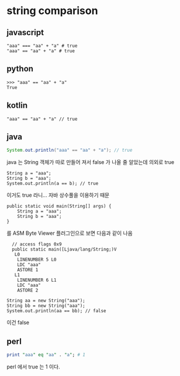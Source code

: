 # string comparison

## javascript
```
"aaa" === "aa" + "a" # true
"aaa" == "aa" + "a" # true
```

## python
```
>>> "aaa" == "aa" + "a"
True
```

## kotlin
```
"aaa" == "aa" + "a" // true
```

## java
```java
System.out.println("aaa" == "aa" + "a"); // true
```
java 는 String 객체가 따로 만들어 져서 false 가 나올 줄 알았는데 의외로 true

```
String a = "aaa";
String b = "aaa";
System.out.println(a == b); // true
```
이거도 true 라니... 자바 상수풀을 이용하기 때문

```
public static void main(String[] args) {
    String a = "aaa";
    String b = "aaa";
}
```
를 ASM Byte Viewer 플러그인으로 보면 다음과 같이 나옴
```
  // access flags 0x9
  public static main([Ljava/lang/String;)V
   L0
    LINENUMBER 5 L0
    LDC "aaa"
    ASTORE 1
   L1
    LINENUMBER 6 L1
    LDC "aaa"
    ASTORE 2
```


```
String aa = new String("aaa");
String bb = new String("aaa");
System.out.println(aa == bb); // false
```
이건 false




## perl
```perl
print "aaa" eq "aa" . "a"; # 1
```
perl 에서 true 는 1 이다.
